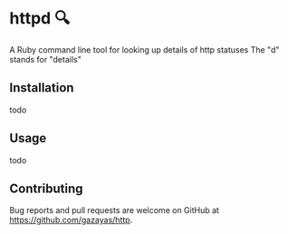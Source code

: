 # httpd :mag:

A Ruby command line tool for looking up details of http statuses
The "d" stands for "details"

## Installation

todo

## Usage

todo

## Contributing

Bug reports and pull requests are welcome on GitHub at https://github.com/gazayas/http.

